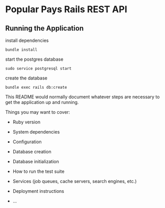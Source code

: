 # Popular Pays Rails REST API
## Running the Application
install dependencies
```
bundle install
```

start the postgres database
```
sudo service postgresql start
```

create the database
```
bundle exec rails db:create
```



This README would normally document whatever steps are necessary to get the
application up and running.

Things you may want to cover:

* Ruby version

* System dependencies

* Configuration

* Database creation

* Database initialization

* How to run the test suite

* Services (job queues, cache servers, search engines, etc.)

* Deployment instructions

* ...